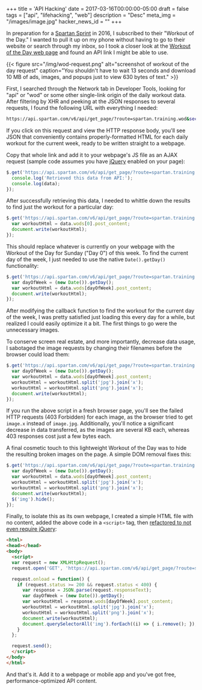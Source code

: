 +++
title = 'API Hacking'
date = 2017-03-16T00:00:00-05:00
draft = false
tags = ["api", "lifehacking", "web"]
description = "Desc"
meta_img = "/images/image.jpg"
hacker_news_id = ""
+++


In preparation for a [Spartan Sprint](https://www.spartan.com/) in 2016, I subscribed to their "Workout of the Day." I wanted to pull it up on my phone without having to go to their website or search through my inbox, so I took a closer look at the [Workout of the Day web page](https://www.spartan.com/en/training/wods/spartan-wod) and found an API link I might be able to use.

{{< figure src="/img/wod-request.png" alt="screenshot of workout of the day request" caption="You shouldn't have to wait 13 seconds and download 10 MB of ads, images, and popups just to view 630 bytes of text." >}}

First, I searched through the Network tab in Developer Tools, looking for "api" or "wod" or some other single-link origin of the daily workout data. After filtering by XHR and peeking at the JSON responses to several requests, I found the following URL with everything I needed:

```bash
https://api.spartan.com/v6/api/get_page/?route=spartan.training.wod&secondary=spartan-wod&primary=1
```

If you click on this request and view the HTTP response body, you'll see JSON that conveniently contains properly-formatted HTML for each daily workout for the current week, ready to be written straight to a webpage.

Copy that whole link and add it to your webpage's JS file as an AJAX request (sample code assumes you have [jQuery](https://api.jquery.com) enabled on your page):

```javascript
$.get('https://api.spartan.com/v6/api/get_page/?route=spartan.training.wod&secondary=spartan-wod&primary=1', function(data) {
  console.log('Retrieved this data from API:');
  console.log(data);
});
```

After successfully retrieving this data, I needed to whittle down the results to find just the workout for a particular day:

```javascript
$.get('https://api.spartan.com/v6/api/get_page/?route=spartan.training.wod&secondary=spartan-wod&primary=1', function(data) {
  var workoutHtml = data.wods[0].post_content;
  document.write(workoutHtml);
});
```

This should replace whatever is currently on your webpage with the Workout of the Day for Sunday ("Day 0") of this week. To find the current day of the week, I just needed to use the native `Date().getDay()` functionality:

```javascript
$.get('https://api.spartan.com/v6/api/get_page/?route=spartan.training.wod&secondary=spartan-wod&primary=1', function(data) {
  var dayOfWeek = (new Date()).getDay();
  var workoutHtml = data.wods[dayOfWeek].post_content;
  document.write(workoutHtml);
});

```

After modifying the callback function to find the workout for the current day of the week, I was pretty satisfied just loading this every day for a while, but realized I could easily optimize it a bit. The first things to go were the unnecessary images.

To conserve screen real estate, and more importantly, decrease data usage, I sabotaged the image requests by changing their filenames before the browser could load them:

```javascript
$.get('https://api.spartan.com/v6/api/get_page/?route=spartan.training.wod&secondary=spartan-wod&primary=1', function(data) {
  var dayOfWeek = (new Date()).getDay();
  var workoutHtml = data.wods[dayOfWeek].post_content;
  workoutHtml = workoutHtml.split('jpg').join('x');
  workoutHtml = workoutHtml.split('png').join('x');
  document.write(workoutHtml);
});
```

If you run the above script in a fresh browser page, you'll see the failed HTTP requests (403 Forbidden) for each image, as the browser tried to get `image.x` instead of `image.jpg`. Additionally, you'll notice a significant decrease in data transferred, as the images are several KB each, whereas 403 responses cost just a few bytes each.

A final cosmetic touch to this lightweight Workout of the Day was to hide the resulting broken images on the page. A simple DOM removal fixes this:

```javascript
$.get('https://api.spartan.com/v6/api/get_page/?route=spartan.training.wod&secondary=spartan-wod&primary=1', function(data) {
  var dayOfWeek = (new Date()).getDay();
  var workoutHtml = data.wods[dayOfWeek].post_content;
  workoutHtml = workoutHtml.split('jpg').join('x');
  workoutHtml = workoutHtml.split('png').join('x');
  document.write(workoutHtml);
  $('img').hide();
});
```

Finally, to isolate this as its own webpage, I created a simple HTML file with no content, added the above code in a `<script>` tag, then [refactored to not even require jQuery](http://youmightnotneedjquery.com/):

```html
<html>
<head></head>
<body>
  <script>
  var request = new XMLHttpRequest();
  request.open('GET', 'https://api.spartan.com/v6/api/get_page/?route=spartan.training.wod&secondary=spartan-wod&primary=1', true);

  request.onload = function() {
    if (request.status >= 200 && request.status < 400) {
      var response = JSON.parse(request.responseText);
      var dayOfWeek = (new Date()).getDay();
      var workoutHtml = response.wods[dayOfWeek].post_content;
      workoutHtml = workoutHtml.split('jpg').join('x');
      workoutHtml = workoutHtml.split('png').join('x');
      document.write(workoutHtml);
      document.querySelectorAll('img').forEach((i) => { i.remove(); });
    }
  };

  request.send();
  </script>
</body>
</html>
```

And that's it. Add it to a webpage or mobile app and you've got free, performance-optimized API content.
